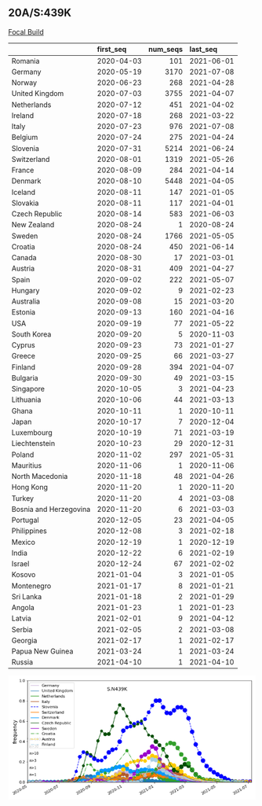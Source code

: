 

## 20A/S:439K
[Focal Build](https://nextstrain.org/groups/neherlab/ncov/S.N439K?c=gt-S_439&f_region=Europe)

|                        | first_seq   |   num_seqs | last_seq   |
|:-----------------------|:------------|-----------:|:-----------|
| Romania                | 2020-04-03  |        101 | 2021-06-01 |
| Germany                | 2020-05-19  |       3170 | 2021-07-08 |
| Norway                 | 2020-06-23  |        268 | 2021-04-28 |
| United Kingdom         | 2020-07-03  |       3755 | 2021-04-07 |
| Netherlands            | 2020-07-12  |        451 | 2021-04-02 |
| Ireland                | 2020-07-18  |        268 | 2021-03-22 |
| Italy                  | 2020-07-23  |        976 | 2021-07-08 |
| Belgium                | 2020-07-24  |        275 | 2021-04-24 |
| Slovenia               | 2020-07-31  |       5214 | 2021-06-24 |
| Switzerland            | 2020-08-01  |       1319 | 2021-05-26 |
| France                 | 2020-08-09  |        284 | 2021-04-14 |
| Denmark                | 2020-08-10  |       5448 | 2021-04-05 |
| Iceland                | 2020-08-11  |        147 | 2021-01-05 |
| Slovakia               | 2020-08-11  |        117 | 2021-04-01 |
| Czech Republic         | 2020-08-14  |        583 | 2021-06-03 |
| New Zealand            | 2020-08-24  |          1 | 2020-08-24 |
| Sweden                 | 2020-08-24  |       1766 | 2021-05-05 |
| Croatia                | 2020-08-24  |        450 | 2021-06-14 |
| Canada                 | 2020-08-30  |         17 | 2021-03-01 |
| Austria                | 2020-08-31  |        409 | 2021-04-27 |
| Spain                  | 2020-09-02  |        222 | 2021-05-07 |
| Hungary                | 2020-09-02  |          9 | 2021-02-23 |
| Australia              | 2020-09-08  |         15 | 2021-03-20 |
| Estonia                | 2020-09-13  |        160 | 2021-04-16 |
| USA                    | 2020-09-19  |         77 | 2021-05-22 |
| South Korea            | 2020-09-20  |          5 | 2020-11-03 |
| Cyprus                 | 2020-09-23  |         73 | 2021-01-27 |
| Greece                 | 2020-09-25  |         66 | 2021-03-27 |
| Finland                | 2020-09-28  |        394 | 2021-04-07 |
| Bulgaria               | 2020-09-30  |         49 | 2021-03-15 |
| Singapore              | 2020-10-05  |          3 | 2021-04-23 |
| Lithuania              | 2020-10-06  |         44 | 2021-03-13 |
| Ghana                  | 2020-10-11  |          1 | 2020-10-11 |
| Japan                  | 2020-10-17  |          7 | 2020-12-04 |
| Luxembourg             | 2020-10-19  |         71 | 2021-03-19 |
| Liechtenstein          | 2020-10-23  |         29 | 2020-12-31 |
| Poland                 | 2020-11-02  |        297 | 2021-05-31 |
| Mauritius              | 2020-11-06  |          1 | 2020-11-06 |
| North Macedonia        | 2020-11-18  |         48 | 2021-04-26 |
| Hong Kong              | 2020-11-20  |          1 | 2020-11-20 |
| Turkey                 | 2020-11-20  |          4 | 2021-03-08 |
| Bosnia and Herzegovina | 2020-11-20  |          6 | 2021-03-03 |
| Portugal               | 2020-12-05  |         23 | 2021-04-05 |
| Philippines            | 2020-12-08  |          3 | 2021-02-18 |
| Mexico                 | 2020-12-19  |          1 | 2020-12-19 |
| India                  | 2020-12-22  |          6 | 2021-02-19 |
| Israel                 | 2020-12-24  |         67 | 2021-02-02 |
| Kosovo                 | 2021-01-04  |          3 | 2021-01-05 |
| Montenegro             | 2021-01-17  |          8 | 2021-01-21 |
| Sri Lanka              | 2021-01-18  |          2 | 2021-01-29 |
| Angola                 | 2021-01-23  |          1 | 2021-01-23 |
| Latvia                 | 2021-02-01  |          9 | 2021-04-12 |
| Serbia                 | 2021-02-05  |          2 | 2021-03-08 |
| Georgia                | 2021-02-17  |          1 | 2021-02-17 |
| Papua New Guinea       | 2021-03-24  |          1 | 2021-03-24 |
| Russia                 | 2021-04-10  |          1 | 2021-04-10 |

![Overall trends S.N439K](/overall_trends_figures/overall_trends_S.N439K.png)